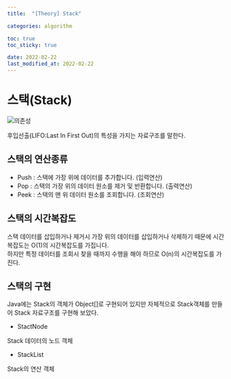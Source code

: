 ```yaml
---
title:  "[Theory] Stack"

categories: algorithm

toc: true
toc_sticky: true

date: 2022-02-22
last_modified_at: 2022-02-22
---
```


# 스택(Stack)

![의존성]({{site.url}}/assets/image/2022/2022-02-22/Stack001.PNG)

후입선출(LIFO:Last In First Out)의 특성을 가지는 자료구조를 말한다.

## 스택의 연산종류

- Push : 스택에 가장 위에 데이터를 추가합니다. (입력연산)
- Pop : 스택의 가장 위의 데이터 원소를 제거 및 반환합니다. (출력연산)
- Peek : 스택의 맨 위 데이터 원소를 조회합니다. (조회연산)

## 스택의 시간복잡도

스택 데이터를 삽입하거나 제거시 가장 위의 데이터를 삽입하거나 삭제하기 때문에 시간복잡도는 O(1)의 시간복잡도를 가집니다.  
하지만 특정 데이터를 조회시 찾을 때까지 수행을 해야 하므로 O(n)의 시간복잡도를 가진다.

## 스택의 구현

Java에는 Stack의 객체가 Object[]로 구현되어 있지만 자체적으로 Stack객체를 만들어 Stack 자료구조를 구현해 보았다.


- StactNode

Stack 데이터의 노드 객체

<script src="https://gist.github.com/dh37789/1384c4e11141fe3126745ee63aa9ce01.js"></script>

- StackList

Stack의 연산 객체

<script src="https://gist.github.com/dh37789/4427aac45d2a00266b73414ff0bcfc70.js"></script>